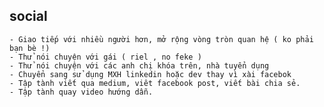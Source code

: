 ## social 
	- Giao tiếp với nhiều người hơn, mở rộng vòng tròn quan hệ ( ko phải bạn bè !) 
	- Thử nói chuyện với gái ( riel , no feke )
	- Thử nói chuyện với các anh chị khóa trên, nhà tuyển dụng
	- Chuyển sang sử dụng MXH linkedin hoặc dev thay vì xài facebok
	- Tập tành viết qua medium, viêt facebook post, viết bài chia sẻ.
	- Tập tành quay video hướng dẫn.